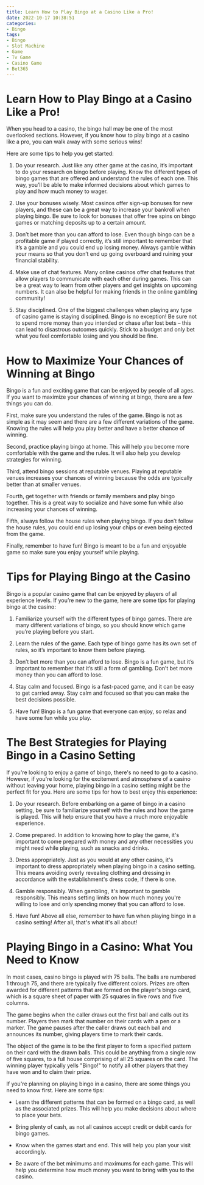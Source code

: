 ```yaml
---
title: Learn How to Play Bingo at a Casino Like a Pro!
date: 2022-10-17 10:38:51
categories:
- Bingo
tags:
- Bingo
- Slot Machine
- Game
- Tv Game
- Casino Game
- Bet365
---
```



#  Learn How to Play Bingo at a Casino Like a Pro!

When you head to a casino, the bingo hall may be one of the most overlooked sections. However, if you know how to play bingo at a casino like a pro, you can walk away with some serious wins!

Here are some tips to help you get started:

1. Do your research. Just like any other game at the casino, it’s important to do your research on bingo before playing. Know the different types of bingo games that are offered and understand the rules of each one. This way, you’ll be able to make informed decisions about which games to play and how much money to wager.

2. Use your bonuses wisely. Most casinos offer sign-up bonuses for new players, and these can be a great way to increase your bankroll when playing bingo. Be sure to look for bonuses that offer free spins on bingo games or matching deposits up to a certain amount.

3. Don’t bet more than you can afford to lose. Even though bingo can be a profitable game if played correctly, it’s still important to remember that it’s a gamble and you could end up losing money. Always gamble within your means so that you don’t end up going overboard and ruining your financial stability.

4. Make use of chat features. Many online casinos offer chat features that allow players to communicate with each other during games. This can be a great way to learn from other players and get insights on upcoming numbers. It can also be helpful for making friends in the online gambling community!

5. Stay disciplined. One of the biggest challenges when playing any type of casino game is staying disciplined. Bingo is no exception! Be sure not to spend more money than you intended or chase after lost bets – this can lead to disastrous outcomes quickly. Stick to a budget and only bet what you feel comfortable losing and you should be fine.

#  How to Maximize Your Chances of Winning at Bingo 

Bingo is a fun and exciting game that can be enjoyed by people of all ages. If you want to maximize your chances of winning at bingo, there are a few things you can do.

First, make sure you understand the rules of the game. Bingo is not as simple as it may seem and there are a few different variations of the game. Knowing the rules will help you play better and have a better chance of winning.

Second, practice playing bingo at home. This will help you become more comfortable with the game and the rules. It will also help you develop strategies for winning.

Third, attend bingo sessions at reputable venues. Playing at reputable venues increases your chances of winning because the odds are typically better than at smaller venues.

Fourth, get together with friends or family members and play bingo together. This is a great way to socialize and have some fun while also increasing your chances of winning.

Fifth, always follow the house rules when playing bingo. If you don’t follow the house rules, you could end up losing your chips or even being ejected from the game.

Finally, remember to have fun! Bingo is meant to be a fun and enjoyable game so make sure you enjoy yourself while playing.

#  Tips for Playing Bingo at the Casino 

Bingo is a popular casino game that can be enjoyed by players of all experience levels. If you’re new to the game, here are some tips for playing bingo at the casino:

1. Familiarize yourself with the different types of bingo games. There are many different variations of bingo, so you should know which game you’re playing before you start.

2. Learn the rules of the game. Each type of bingo game has its own set of rules, so it’s important to know them before playing.

3. Don’t bet more than you can afford to lose. Bingo is a fun game, but it’s important to remember that it’s still a form of gambling. Don’t bet more money than you can afford to lose.

4. Stay calm and focused. Bingo is a fast-paced game, and it can be easy to get carried away. Stay calm and focused so that you can make the best decisions possible.

5. Have fun! Bingo is a fun game that everyone can enjoy, so relax and have some fun while you play.

#  The Best Strategies for Playing Bingo in a Casino Setting 

If you're looking to enjoy a game of bingo, there's no need to go to a casino. However, if you're looking for the excitement and atmosphere of a casino without leaving your home, playing bingo in a casino setting might be the perfect fit for you. Here are some tips for how to best enjoy this experience:

1. Do your research. Before embarking on a game of bingo in a casino setting, be sure to familiarize yourself with the rules and how the game is played. This will help ensure that you have a much more enjoyable experience.

2. Come prepared. In addition to knowing how to play the game, it's important to come prepared with money and any other necessities you might need while playing, such as snacks and drinks.

3. Dress appropriately. Just as you would at any other casino, it's important to dress appropriately when playing bingo in a casino setting. This means avoiding overly revealing clothing and dressing in accordance with the establishment's dress code, if there is one.

4. Gamble responsibly. When gambling, it's important to gamble responsibly. This means setting limits on how much money you're willing to lose and only spending money that you can afford to lose.

5. Have fun! Above all else, remember to have fun when playing bingo in a casino setting! After all, that's what it's all about!

# Playing Bingo in a Casino: What You Need to Know

In most cases, casino bingo is played with 75 balls. The balls are numbered 1 through 75, and there are typically five different colors. Prizes are often awarded for different patterns that are formed on the player's bingo card, which is a square sheet of paper with 25 squares in five rows and five columns.

The game begins when the caller draws out the first ball and calls out its number. Players then mark that number on their cards with a pen or a marker. The game pauses after the caller draws out each ball and announces its number, giving players time to mark their cards.

The object of the game is to be the first player to form a specified pattern on their card with the drawn balls. This could be anything from a single row of five squares, to a full house comprising of all 25 squares on the card. The winning player typically yells "Bingo!" to notify all other players that they have won and to claim their prize.

If you're planning on playing bingo in a casino, there are some things you need to know first. Here are some tips:

- Learn the different patterns that can be formed on a bingo card, as well as the associated prizes. This will help you make decisions about where to place your bets.

- Bring plenty of cash, as not all casinos accept credit or debit cards for bingo games.

- Know when the games start and end. This will help you plan your visit accordingly.

- Be aware of the bet minimums and maximums for each game. This will help you determine how much money you want to bring with you to the casino.
